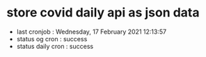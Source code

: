 # store covid daily api as json data

- last cronjob : Wednesday, 17 February 2021 12:13:57
- status og cron : success
- status daily cron : success
      
      